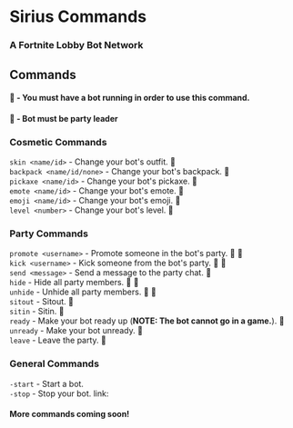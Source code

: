 # Sirius Commands
### A Fortnite Lobby Bot Network

## Commands

#### :link: - You must have a bot running in order to use this command.
#### :crown: - Bot must be party leader

### Cosmetic Commands

`skin <name/id>` - Change your bot's outfit. :link:  
`backpack <name/id/none>` - Change your bot's backpack. :link:  
`pickaxe <name/id>` - Change your bot's pickaxe. :link:  
`emote <name/id>` - Change your bot's emote. :link:  
`emoji <name/id>` - Change your bot's emoji. :link:  
`level <number>` - Change your bot's level. :link:  

### Party Commands

`promote <username>` - Promote someone in the bot's party. :link: :crown:  
`kick <username>` - Kick someone from the bot's party. :link: :crown:  
`send <message>` - Send a message to the party chat. :link:  
`hide` - Hide all party members. :link: :crown:  
`unhide` - Unhide all party members. :link: :crown:  
`sitout` - Sitout. :link:  
`sitin` - Sitin. :link:  
`ready` - Make your bot ready up (**NOTE: The bot __cannot__ go in a game.**). :link:  
`unready` - Make your bot unready. :link:  
`leave` - Leave the party. :link:

### General Commands

`-start` - Start a bot.  
`-stop` - Stop your bot. link:

#### More commands coming soon!
